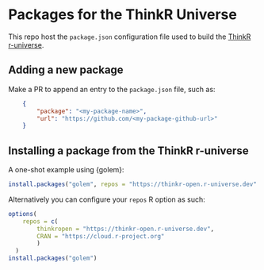 
# Packages for the ThinkR Universe 

This repo host the `package.json` configuration file used to build the [ThinkR r-universe](nkr-open.r-universe.dev/).

## Adding a new package

Make a PR to append an entry to the `package.json` file, such as:

``` json
    {
        "package": "<my-package-name>",
        "url": "https://github.com/<my-package-github-url>"
    }
```

## Installing a package from the ThinkR r-universe

A one-shot example using {golem}:

``` r
install.packages("golem", repos = "https://thinkr-open.r-universe.dev" )

```
Alternatively you can configure your `repos` R option as such:

``` r
options(
    repos = c(
        thinkropen = "https://thinkr-open.r-universe.dev",
        CRAN = "https://cloud.r-project.org"
        )
  )
install.packages("golem")
```
